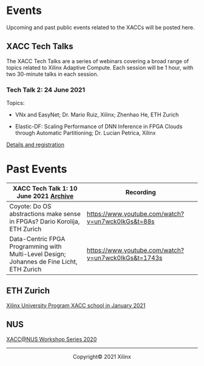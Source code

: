 # Events

Upcoming and past public events related to the XACCs will be posted here. 

## XACC Tech Talks

The XACC Tech Talks are a series of webinars covering a broad range of topics related to Xilinx Adaptive Compute. Each session will be 1 hour, with two 30-minute talks in each session. 

### Tech Talk 2: 24 June 2021

Topics:

* VNx and EasyNet; Dr. Mario Ruiz, Xilinx; Zhenhao He, ETH Zurich 

* Elastic-DF: Scaling Performance of DNN Inference in FPGA Clouds through Automatic Partitioning; Dr. Lucian Petrica, Xilinx  

[Details and registration](./xacc_tech_talks.html#xacc-tech-talk-2)



# Past Events



| XACC Tech Talk 1: 10 June 2021 [Archive](./xacc_tech_talks.html) | Recording                                           |
| ------------------------------------------------------------ | --------------------------------------------------- |
| Coyote: Do OS abstractions make sense in FPGAs? Dario Korolija, ETH Zurich | https://www.youtube.com/watch?v=un7wck0IkGs&t=88s   |
| Data-Centric FPGA Programming with Multi-Level Design; Johannes de Fine Licht, ETH Zurich | https://www.youtube.com/watch?v=un7wck0IkGs&t=1743s |



## ETH Zurich

[Xilinx University Program XACC school in January 2021](xup_ethxacc_school_2021.md)



## NUS

[XACC@NUS Workshop Series 2020](https://xaccnus.github.io/)


---------------------------------------
<p align="center">Copyright&copy; 2021 Xilinx</p>